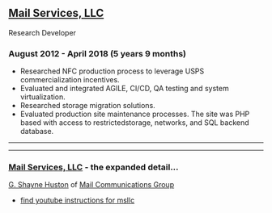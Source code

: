 
## [Mail Services, LLC](./resume201208-msllc)
Research Developer
### August 2012 - April 2018 (5 years 9 months)

- Researched NFC production process to leverage USPS commercialization incentives. 
- Evaluated and integrated AGILE, CI/CD, QA testing and system virtualization. 
- Researched storage migration solutions. 
- Evaluated production site maintenance processes. The site was PHP based with access to restrictedstorage, networks, and SQL backend database.


---
---

### [Mail Services, LLC](https://www.mailserviceslc.com/) - the expanded detail...
[G. Shayne Huston](https://www.mailcommunicationsgroup.com/#testimonials) of [Mail Communications Group](https://www.mailcommunicationsgroup.com)

- [find youtube instructions for msllc]()
